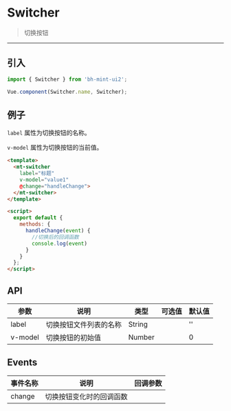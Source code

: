 # Switcher

> 切换按钮

-------------

## 引入

```javascript
import { Switcher } from 'bh-mint-ui2';

Vue.component(Switcher.name, Switcher);
```

## 例子

`label` 属性为切换按钮的名称。

`v-model` 属性为切换按钮的当前值。



```html
<template>
  <mt-switcher
    label="标题"
    v-model="value1"
    @change="handleChange">
  </mt-switcher>
</template>

<script>
  export default {
    methods: {
      handleChange(event) {
        //切换后的回调函数
        console.log(event)
      }
    }
  };
</script>
```


## API
| 参数 | 说明 | 类型 | 可选值 | 默认值 |
|------|-------|---------|-------|--------|
| label | 切换按钮文件列表的名称 | String | | '' |
| v-model | 切换按钮的初始值 | Number | | 0 |


## Events
| 事件名称 | 说明 | 回调参数 |
|------|-------|---------|
| change | 切换按钮变化时的回调函数 |  |

<script>
  export default {
    data: function(){
      return {
        value1:""
      }
    },
    methods:{
      handleChange(event) {
        //切换后的回调函数
        console.log(event)
      }
    }
  };
</script>
